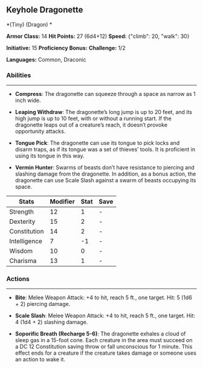 ## Keyhole Dragonette
*(Tiny) (Dragon) *

**Armor Class:** 14
**Hit Points:** 27 (6d4+12)
**Speed:** {"climb": 20, "walk": 30}

**Initiative:** 15
**Proficiency Bonus:**
**Challenge:** 1/2

**Languages:** Common, Draconic

### Abilities
 --- 
- **Compress**: The dragonette can squeeze through a space as narrow as 1 inch wide.

- **Leaping Withdraw**: The dragonette’s long jump is up to 20 feet, and its high jump is up to 10 feet, with or without a running start. If the dragonette leaps out of a creature’s reach, it doesn’t provoke opportunity attacks.

- **Tongue Pick**: The dragonette can use its tongue to pick locks and disarm traps, as if its tongue was a set of thieves’ tools. It is proficient in using its tongue in this way.

- **Vermin Hunter**: Swarms of beasts don’t have resistance to piercing and slashing damage from the dragonette. In addition, as a bonus action, the dragonette can use Scale Slash against a swarm of beasts occupying its space.



| Stats | Modifier | Stat | Save
| ---- | ---- | ---- | ---- |
| Strength | 12 | 1 | - |
| Dexterity | 15 | 2 | - |
| Constitution | 14 | 2 | - |
| Intelligence | 7 | -1 | - |
| Wisdom | 10 | 0 | - |
| Charisma | 13 | 1 | - |

### Actions
 --- 
- **Bite**: Melee Weapon Attack: +4 to hit, reach 5 ft., one target. Hit: 5 (1d6 + 2) piercing damage.

- **Scale Slash**: Melee Weapon Attack: +4 to hit, reach 5 ft., one target. Hit: 4 (1d4 + 2) slashing damage.

- **Soporific Breath (Recharge 5-6)**: The dragonette exhales a cloud of sleep gas in a 15-foot cone. Each creature in the area must succeed on a DC 12 Constitution saving throw or fall unconscious for 1 minute. This effect ends for a creature if the creature takes damage or someone uses an action to wake it.

